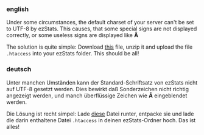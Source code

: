 ### english ###

Under some circumstances, the default charset of your server can't be set to UTF-8 by ezStats. This causes, that some special signs are not displayed correctly, or some useless signs are displayed like **Â**

The solution is quite simple: Download [this](http://gfx.ezstats.org/htaccess_utf8.zip) file, unzip it and upload the file `.htaccess` into your ezStats folder. This should be all!

### deutsch ###

Unter manchen Umständen kann der Standard-Schriftsatz von ezStats nicht auf UTF-8 gesetzt werden. Dies bewirkt daß Sonderzeichen nicht richtig angezeigt werden, und manch überflüssige Zeichen wie **Â** eingeblendet werden.

Die Lösung ist recht simpel: Lade [diese](http://gfx.ezstats.org/htaccess_utf8.zip) Datei runter, entpacke sie und lade die darin enthaltene Datei `.htaccess` in deinen ezStats-Ordner hoch. Das ist alles!